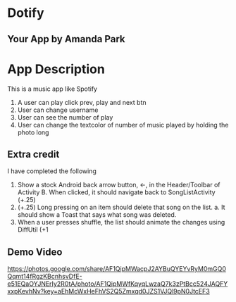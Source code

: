 # Dotify
## Your App by Amanda Park
# App Description
This is a music app like Spotify
1. A user can play click prev, play and next btn
2. User can change username 
3. User can see the number of play 
4. User can change the textcolor of number of music played by holding the photo long


## Extra credit
I have completed the following 

1. Show a stock Android back arrow button, ←, in the Header/Toolbar of Activity B. When clicked, it
should navigate back to SongListActivity (+.25)
2. (+.25) Long pressing on an item should delete that song on the list.
a. It should show a Toast that says what song was deleted.
3. When a user presses shuffle, the list should animate the changes using DiffUtil (+1

## Demo Video
https://photos.google.com/share/AF1QipMWacpJ2AYBuQYEYvRyM0mGQ0Qqmt14fRgzKBcnhsvDfE-e51EQaOYJNErIy2R0tA/photo/AF1QipMWfKqyqLwzaQ7k3zPtBcc524JAQFYxxpKevhNv?key=aEhMcWxHeFhVS2Q5Zmxqd0JZS1VJQl9pN0JtcEF3


